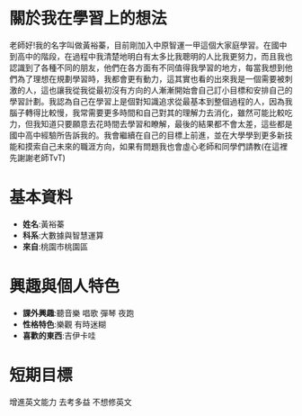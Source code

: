 # 關於我在學習上的想法
老師好!我的名字叫做黃裕蓁，目前剛加入中原智運一甲這個大家庭學習。在國中到高中的階段，在過程中我清楚地明白有太多比我聰明的人比我更努力，而且我也認識到了各種不同的朋友，他們在各方面有不同值得我學習的地方，每當我想到他們為了理想在規劃學習時，我都會更有動力，這其實也看的出來我是一個需要被刺激的人，這也讓我從我從最初沒有方向的人漸漸開始會自己訂小目標和安排自己的學習計劃。我認為自己在學習上是個對知識追求從最基本到整個過程的人，因為我腦子轉得比較慢，我常需要更多時間和自己對其的理解力去消化，雖然可能比較吃力，但我知道只要願意去花時間去學習和瞭解，最後的結果都不會太差，這些都是國中高中經驗所告訴我的。我會繼續在自己的目標上前進，並在大學學到更多新技能和摸索自己未來的職涯方向，如果有問題我也會虛心老師和同學們請教(在這裡先謝謝老師TvT)
# 基本資料
- **姓名**:黃裕蓁
- **科系**:大數據與智慧運算
- **來自**:桃園市桃園區
# 興趣與個人特色
- **課外興趣**:聽音樂 唱歌 彈琴 夜跑
- **性格特色**:樂觀 有時迷糊
- **喜歡的東西**:吉伊卡哇
# 短期目標
增進英文能力 去考多益 不想修英文


  

